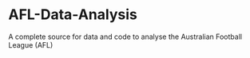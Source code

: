 # AFL-Data-Analysis
A complete source for data and code to analyse the Australian Football League (AFL)
